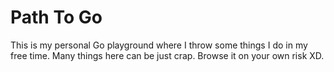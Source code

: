 # Path To Go

This is my personal Go playground where I throw some things I do in my free time.
Many things here can be just crap. Browse it on your own risk XD.
